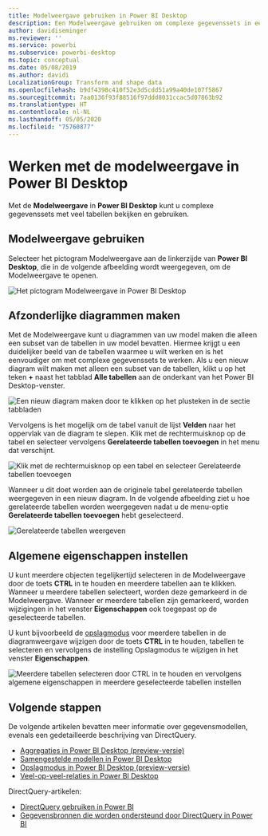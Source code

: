 ```yaml
---
title: Modelweergave gebruiken in Power BI Desktop
description: Een Modelweergave gebruiken om complexe gegevenssets in een visual weer te geven in Power BI Desktop
author: davidiseminger
ms.reviewer: ''
ms.service: powerbi
ms.subservice: powerbi-desktop
ms.topic: conceptual
ms.date: 05/08/2019
ms.author: davidi
LocalizationGroup: Transform and shape data
ms.openlocfilehash: b9df4398c410f52e3d5cdd51a99a40de107f5867
ms.sourcegitcommit: 7aa0136f93f88516f97ddd8031ccac5d07863b92
ms.translationtype: HT
ms.contentlocale: nl-NL
ms.lasthandoff: 05/05/2020
ms.locfileid: "75760877"
---
```

# <a name="work-with-modeling-view-in-power-bi-desktop"></a>Werken met de modelweergave in Power BI Desktop

Met de **Modelweergave** in **Power BI Desktop** kunt u complexe gegevenssets met veel tabellen bekijken en gebruiken.


## <a name="using-modeling-view"></a>Modelweergave gebruiken

Selecteer het pictogram Modelweergave aan de linkerzijde van **Power BI Desktop**, die in de volgende afbeelding wordt weergegeven, om de Modelweergave te openen.

![Het pictogram Modelweergave in Power BI Desktop](media/desktop-modeling-view/modeling-view_02.png)

## <a name="creating-separate-diagrams"></a>Afzonderlijke diagrammen maken

Met de Modelweergave kunt u diagrammen van uw model maken die alleen een subset van de tabellen in uw model bevatten. Hiermee krijgt u een duidelijker beeld van de tabellen waarmee u wilt werken en is het eenvoudiger om met complexe gegevenssets te werken. Als u een nieuw diagram wilt maken met alleen een subset van de tabellen, klikt u op het teken **+** naast het tabblad **Alle tabellen** aan de onderkant van het Power BI Desktop-venster.

![Een nieuw diagram maken door te klikken op het plusteken in de sectie tabbladen](media/desktop-modeling-view/modeling-view_03.png)

Vervolgens is het mogelijk om de tabel vanuit de lijst **Velden** naar het oppervlak van de diagram te slepen. Klik met de rechtermuisknop op de tabel en selecteer vervolgens **Gerelateerde tabellen toevoegen** in het menu dat verschijnt.

![Klik met de rechtermuisknop op een tabel en selecteer Gerelateerde tabellen toevoegen](media/desktop-modeling-view/modeling-view_04.png)

Wanneer u dit doet worden aan de originele tabel gerelateerde tabellen weergegeven in een nieuw diagram. In de volgende afbeelding ziet u hoe gerelateerde tabellen worden weergegeven nadat u de menu-optie **Gerelateerde tabellen toevoegen** hebt geselecteerd.

![Gerelateerde tabellen weergeven](media/desktop-modeling-view/modeling-view_05.png)

## <a name="setting-common-properties"></a>Algemene eigenschappen instellen

U kunt meerdere objecten tegelijkertijd selecteren in de Modelweergave door de toets **CTRL** in te houden en meerdere tabellen aan te klikken. Wanneer u meerdere tabellen selecteert, worden deze gemarkeerd in de Modelweergave. Wanneer er meerdere tabellen zijn gemarkeerd, worden wijzigingen in het venster **Eigenschappen** ook toegepast op de geselecteerde tabellen.

U kunt bijvoorbeeld de [opslagmodus](desktop-storage-mode.md) voor meerdere tabellen in de diagramweergave wijzigen door de toets **CTRL** in te houden, tabellen te selecteren en vervolgens de instelling Opslagmodus te wijzigen in het venster **Eigenschappen**.

![Meerdere tabellen selecteren door CTRL in te houden en vervolgens algemene eigenschappen in meerdere geselecteerde tabellen instellen](media/desktop-modeling-view/modeling-view_06.png)


## <a name="next-steps"></a>Volgende stappen

De volgende artikelen bevatten meer informatie over gegevensmodellen, evenals een gedetailleerde beschrijving van DirectQuery.

* [Aggregaties in Power BI Desktop (preview-versie)](desktop-aggregations.md)
* [Samengestelde modellen in Power BI Desktop](desktop-composite-models.md)
* [Opslagmodus in Power BI Desktop (preview-versie)](desktop-storage-mode.md)
* [Veel-op-veel-relaties in Power BI Desktop](desktop-many-to-many-relationships.md)


DirectQuery-artikelen:

* [DirectQuery gebruiken in Power BI](desktop-directquery-about.md)
* [Gegevensbronnen die worden ondersteund door DirectQuery in Power BI](desktop-directquery-data-sources.md)
